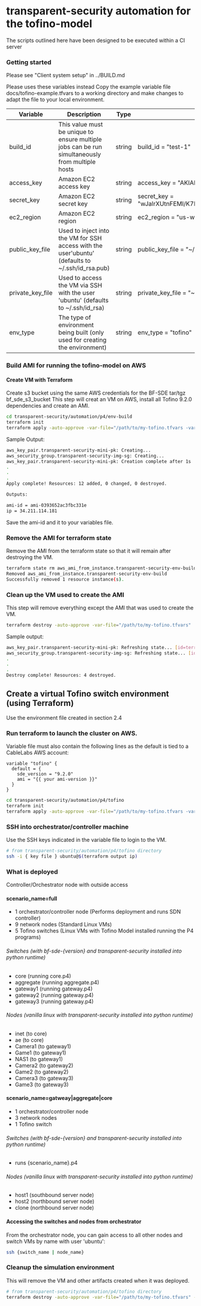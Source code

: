 # transparent-security automation for the tofino-model

The scripts outlined here have been designed to be executed within a CI server


### Getting started
Please see "Client system setup" in ../BUILD.md

Please uses these variables instead
Copy the example variable file docs/tofino-example.tfvars to a working
directory and make changes to adapt the file to your local environment.

| Variable         | Description                                                                                                                               | Type   | Example                                                 |
|------------------|-------------------------------------------------------------------------------------------------------------------------------------------|--------|---------------------------------------------------------|
| build_id         | This value must be unique to ensure multiple jobs  can be run simultaneously from multiple hosts                                          | string | build_id = "test-1"                                     |
| access_key       | Amazon EC2 access key                                                                                                                     | string | access_key = "AKIAIOSFODNN7EXAMPLE"                     |
| secret_key       | Amazon EC2 secret key                                                                                                                     | string | secret_key = "wJalrXUtnFEMI/K7MDENG/bPxRfiCYEXAMPLEKEY" |
| ec2_region       | Amazon EC2 region                                                                                                                         | string | ec2_region = "us-west-2"                                |
| public_key_file  | Used to inject into the VM for SSH access with the user'ubuntu' (defaults to ~/.ssh/id_rsa.pub)                                           | string | public_key_file = "~/.ssh/id_rsa.pub"                   |
| private_key_file | Used to access the VM via SSH with the user 'ubuntu' (defaults to ~/.ssh/id_rsa)                                                          | string | private_key_file = "~/.ssh/id_rsa"                      |
| env_type         | The type of environment being built (only used for creating the environment)                                                              | string | env_type = "tofino"                                     |

### Build AMI for running the tofino-model on AWS

#### Create VM with Terraform

Create s3 bucket using the same AWS credentials for the BF-SDE tar/tgz
bf_sde_s3_bucket
This step will creat an VM on AWS, install all Tofino 9.2.0 dependencies and create an AMI.

```bash
cd transparent-security/automation/p4/env-build
terraform init
terraform apply -auto-approve -var-file="/path/to/my-tofino.tfvars -var env_type=tofino"
```

Sample Output:

```bash
aws_key_pair.transparent-security-mini-pk: Creating...
aws_security_group.transparent-security-img-sg: Creating...
aws_key_pair.transparent-security-mini-pk: Creation complete after 1s
.
.
.
Apply complete! Resources: 12 added, 0 changed, 0 destroyed.

Outputs:

ami-id = ami-0393652ac3fbc331e
ip = 34.211.114.181
```

Save the ami-id and it to your variables file.

### Remove the AMI for terraform state

Remove the AMI from the terraform state so that it will remain after destroying the VM.

```bash
terraform state rm aws_ami_from_instance.transparent-security-env-build
Removed aws_ami_from_instance.transparent-security-env-build
Successfully removed 1 resource instance(s).
```

### Clean up the VM used to create the AMI

This step will remove everything except the AMI that was used to create the VM.

```bash
terraform destroy -auto-approve -var-file="/path/to/my-tofino.tfvars"
```

Sample output:

```bash
aws_key_pair.transparent-security-mini-pk: Refreshing state... [id=terraform-20191213203053435500000001]
aws_security_group.transparent-security-img-sg: Refreshing state... [id=sg-057e54e0162c6251a]
.
.
.
Destroy complete! Resources: 4 destroyed.
```

## Create a virtual Tofino switch environment (using Terraform)

Use the environment file created in section 2.4

### Run terraform to launch the cluster on AWS.

Variable file must also contain the following lines as the default is tied to
a CableLabs AWS account:
```hcl-terraform
variable "tofino" {
  default = {
    sde_version = "9.2.0"
    ami = "{{ your ami-version }}"
  }
}
```

```bash
cd transparent-security/automation/p4/tofino
terraform init
terraform apply -auto-approve -var-file="/path/to/my-tofino.tfvars -var build_id={your unique ID} -var scenario_name=(full|gateway|aggregate|core)"
```

### SSH into orchestrator/controller machine

Use the SSH keys indicated in the variable file to login to the VM.
```bash
# from transparent-security/automation/p4/tofino directory
ssh -i { key file } ubuntu@$(terraform output ip)
```

### What is deployed
Controller/Orchestrator node with outside access

#### scenario_name=full
* 1 orchestrator/controller node (Performs deployment and runs SDN controller)
* 9 network nodes (Standard Linux VMs)
* 5 Tofino switches (Linux VMs with Tofino Model installed running the P4 programs)

###### Switches (with bf-sde-{version} and transparent-security installed into python runtime)
- core (running core.p4)
- aggregate (running aggregate.p4)
- gateway1 (running gateway.p4)
- gateway2 (running gateway.p4)
- gateway3 (running gateway.p4)

###### Nodes (vanilla linux with transparent-security installed into python runtime)
- inet (to core)
- ae (to core)
- Camera1 (to gateway1)
- Game1 (to gateway1)
- NAS1 (to gateway1)
- Camera2 (to gateway2)
- Game2 (to gateway2)
- Camera3 (to gateway3)
- Game3 (to gateway3)

#### scenario_name=gatweay|aggregate|core
* 1 orchestrator/controller node
* 3 network nodes
* 1 Tofino switch

###### Switches (with bf-sde-{version} and transparent-security installed into python runtime)
- runs {scenario_name}.p4

###### Nodes (vanilla linux with transparent-security installed into python runtime)
- host1 (southbound server node)
- host2 (northbound server node)
- clone (northbound server node)

#### Accessing the switches and nodes from orchestrator
From the orchestrator node, you can gain access to all other nodes and switch VMs
by name with user 'ubuntu':

```bash
ssh {switch_name | node_name}
```

### Cleanup the simulation environment

This will remove the VM and other artifacts created when it was deployed.

```bash
# from transparent-security/automation/p4/tofino directory
terraform destroy -auto-approve -var-file="/path/to/my-tofino.tfvars" -var scenario_name="cleanup"
```
